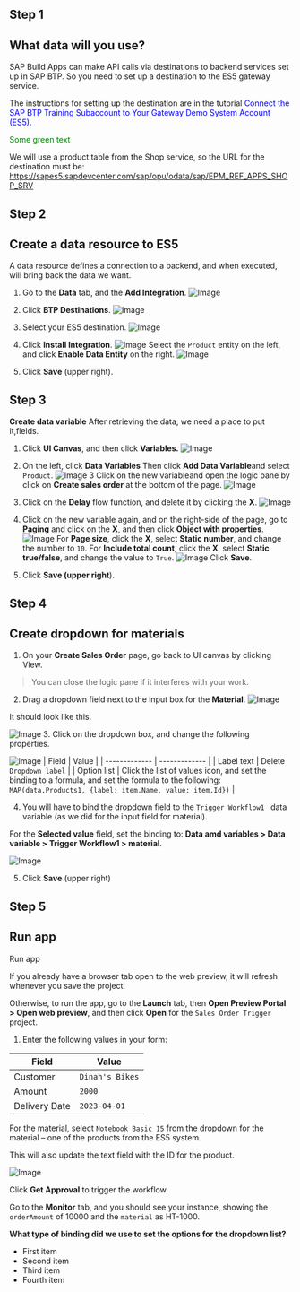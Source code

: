 ## Step 1
## What data will you use?

SAP Build Apps can make API calls via destinations to backend services set up in SAP BTP. So you need to set up a destination to the ES5 gateway service.

The instructions for setting up the destination are in the tutorial <span style="color:blue;"> Connect the SAP BTP Training Subaccount to Your Gateway Demo System Account (ES5).</span>


<span style="color: green"> Some green text </span>

We will use a product table from the Shop service, so the URL for the destination must be:
https://sapes5.sapdevcenter.com/sap/opu/odata/sap/EPM_REF_APPS_SHOP_SRV


## Step 2
## Create a data resource to ES5
A data resource defines a connection to a backend, and when executed, will bring back the data we want.

1. Go to the **Data** tab, and the **Add Integration**.
![Image](images/data-new.png)
2. Click **BTP Destinations**.
![Image](images/data-destinations.png)
3. Select your ES5 destination.
![Image](images/data-es5-dest.png)
4. Click **Install Integration**.
![Image](images/data-add-integration.png)
 Select the ```Product``` entity on the left, and click **Enable Data Entity** on the right.
 ![Image](images/data-enable-entity.png)

5. Click **Save** (upper right).
## Step 3
**Create data variable**
After retrieving the data, we need a place to put it,fields.

1. Click **UI Canvas**, and then click **Variables.**
 ![Image](images/data-var-open.png)
2. On the left, click **Data Variables**
   Then click **Add Data Variable**and select ````Product````.
 ![Image](images/data-var-add.png)
3 Click on the new variableand open the logic pane by click on **Create sales order** at the bottom of the page.
 ![Image](images/data-var-logic.png)

4. Click on the **Delay** flow function, and delete it by clicking the **X**.
 ![Image](images/data-var-delete.png)
5. Click on the new variable again, and on the right-side of the page, go to **Paging** and click on the **X**, and then click **Object with properties**.
 ![Image](images/data-var-page.png)
For **Page size**, click the **X**, select **Static number**, and change the number to ````10````.
For **Include total count**, click the **X**, select **Static true/false**, and change the value to ````True````.
 ![Image](images/data-var-page2.png)
Click **Save**.

6. Click **Save (upper right**).

## Step 4
## Create dropdown for materials
1. On your **Create Sales Order** page, go back to UI canvas by clicking View.

> You can close the logic pane if it interferes with your work.

2. Drag a dropdown field next to the input box for the **Material**.
 ![Image](images/dropdown-add.png)

  It should look like this.

   ![Image](images/dropdown-add-result.png)
3. Click on the dropdown box, and change the following properties.

 ![Image](dropdown-properties.png)
| Field  | Value |
| ------------- | ------------- |
| Label text  | Delete ``` Dropdown label ```  |
| Option list  | Click the list of values icon, and set the binding to a formula, and set the formula to the following: ``` MAP(data.Products1, {label: item.Name, value: item.Id}) ```  |

4. You will have to bind the dropdown field to the ```Trigger Workflow1 ``` data variable (as we did for the input field for material).

For the **Selected value** field, set the binding to: **Data amd variables > Data variable > Trigger Workflow1 > material**.

 ![Image](images/dropdown-selected-value.png)

5. Click **Save** (upper right)


## Step 5
## Run app
Run app

If you already have a browser tab open to the web preview, it will refresh whenever you save the project.

Otherwise, to run the app, go to the **Launch** tab, then **Open Preview Portal > Open web preview**, and then click **Open** for the ```Sales Order Trigger``` project.

1. Enter the following values in your form:

| Field  | Value |
| ------------- | ------------- |
| Customer |  ``` Dinah's Bikes ```  |
| Amount  | ```2000``` |
| Delivery Date |```2023-04-01```|

For the material, select ``` Notebook Basic 15 ``` from the dropdown for the material – one of the products from the ES5 system.

This will also update the text field with the ID for the product.

 ![Image](images/run-dropdown.png)

Click **Get Approval** to trigger the workflow.

Go to the **Monitor** tab, and you should see your instance, showing the ```orderAmount``` of 10000 and the ```material``` as HT-1000.


**What type of binding did we use to set the options for the dropdown list?**

* First item
* Second item
* Third item
* Fourth item


